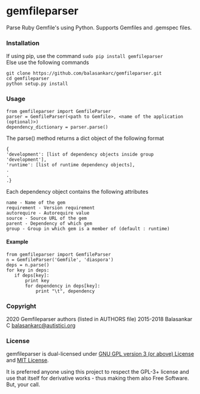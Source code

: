 # gemfileparser
Parse Ruby Gemfile's using Python. Supports Gemfiles and .gemspec files.

### Installation
If using pip, use the command `sudo pip install gemfileparser`  
Else use the following commands
```
git clone https://github.com/balasankarc/gemfileparser.git
cd gemfileparser
python setup.py install
```

### Usage
```
from gemfileparser import GemfileParser
parser = GemfileParser(<path to Gemfile>, <name of the application (optional)>)
dependency_dictionary = parser.parse()
```
The parse() method returns a dict object of the following format
```
{
'development': [list of dependency objects inside group 'development'],
'runtime': [list of runtime dependency objects],
.
.
.}
```
Each dependency object contains the following attributes
```
name - Name of the gem
requirement - Version requirement
autorequire - Autorequire value
source - Source URL of the gem
parent - Dependency of which gem
group - Group in which gem is a member of (default : runtime)
```

#### Example
```
from gemfileparser import GemfileParser
n = GemfileParser('Gemfile', 'diaspora')
deps = n.parse()
for key in deps:
   if deps[key]:
       print key
       for dependency in deps[key]:
           print "\t", dependency
```

### Copyright
2020 Gemfileparser authors (listed in AUTHORS file)
2015-2018 Balasankar C <balasankarc@autistici.org>

### License

gemfileparser is dual-licensed under [GNU GPL version 3 (or above) License](http://www.gnu.org/licenses/gpl)
and [MIT License](https://opensource.org/licenses/MIT).

It is preferred anyone using this project to respect the GPL-3+ license and use
that itself for derivative works - thus making them also Free Software. But,
your call.
